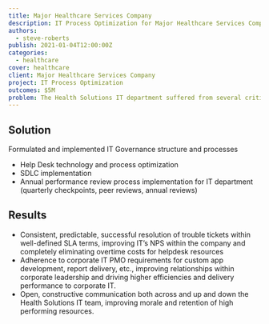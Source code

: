 ```yaml
---
title: Major Healthcare Services Company
description: IT Process Optimization for Major Healthcare Services Company
authors:
  - steve-roberts
publish: 2021-01-04T12:00:00Z
categories:
  - healthcare
cover: healthcare
client: Major Healthcare Services Company
project: IT Process Optimization
outcomes: $5M
problem: The Health Solutions IT department suffered from several criticisms from internal customers as well as other IT departments within the organization. Internal customers were experiencing long wait times, lack of problem resolution with trouble tickets entered (multiple tickets per problem), no well-defined service levels to set expectations for work performance, etc. Corporate IT was frustrated with Health Solutions’ inability to conform to PMO requirements and standards. Additionally, morale and communication was low within the group.
---
```


## Solution

Formulated and implemented IT Governance structure and processes

- Help Desk technology and process optimization
- SDLC implementation
- Annual performance review process implementation for IT department (quarterly checkpoints, peer reviews, annual reviews)

## Results

- Consistent, predictable, successful resolution of trouble tickets within well-defined SLA terms, improving IT’s NPS within the company and completely eliminating overtime costs for helpdesk resources
- Adherence to corporate IT PMO requirements for custom app development, report delivery, etc., improving relationships within corporate leadership and driving higher efficiencies and delivery performance to corporate IT.
- Open, constructive communication both across and up and down the Health Solutions IT team, improving morale and retention of high performing resources.
